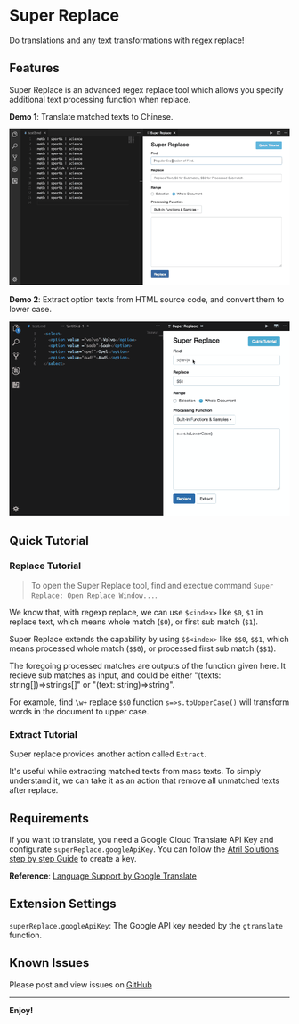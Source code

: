 # Super Replace

Do translations and any text transformations with regex replace!

## Features

Super Replace is an advanced regex replace tool which allows you specify additional text processing function when replace.

**Demo 1**: Translate matched texts to Chinese.

![gtrans](assets/images/gtrans-demo.gif)

**Demo 2**: Extract option texts from HTML source code, and convert them to lower case.

![extract](assets/images/extract-demo.gif)

## Quick Tutorial

### Replace Tutorial

> To open the Super Replace tool, find and exectue command `Super Replace: Open Replace Window...`.

We know that, with regexp replace, we can use `$<index>` like `$0`, `$1` in replace text, which means whole match (`$0`), or first sub match (`$1`).

Super Replace extends the capability by using `$$<index>` like `$$0`, `$$1`, which means processed whole match (`$$0`), or processed first sub match (`$$1`).

The foregoing processed matches are outputs of the function given here.
It recieve sub matches as input, and could be either 
"(texts: string[])=>strings[]" or "(text: string)=>string".

For example, find `\w+` replace `$$0` function `s=>s.toUpperCase()` will transform words in the document to upper case.

### Extract Tutorial

Super replace provides another action called `Extract`.

It's useful while extracting matched texts from mass texts. To simply understand it,
we can take it as an action that remove all unmatched texts after replace.

## Requirements

If you want to translate, you need a Google Cloud Translate API Key and configurate `superReplace.googleApiKey`. You can follow the [Atril Solutions step by step Guide](https://atrilsolutions.zendesk.com/hc/en-us/articles/205540421-How-to-obtain-a-Google-Translate-API-key) to create a key.

**Reference**: [Language Support by Google Translate](https://cloud.google.com/translate/docs/languages)

## Extension Settings

`superReplace.googleApiKey`: The Google API key needed by the `gtranslate` function.

## Known Issues

Please post and view issues on [GitHub][issues]

[issues]: https://github.com/qjebbs/vscode-super-replace/issues "Post issues"

------------------------------------------------------------------------------------------

**Enjoy!**
